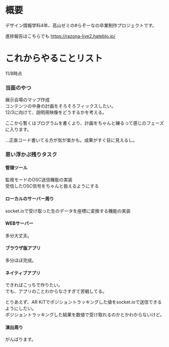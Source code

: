 # 概要
デザイン情報学科4年、高山ゼミの#らぞーなの卒業制作プロジェクトです。

進捗報告はこちらでも
https://razona-live2.hateblo.jp/


# これからやることリスト
11/8時点
### 当面のやつ
展示会場のマップ作成<br>
コンテンツの中身の計画をそろそろフィックスしたい。<br>
12/3に向けて、説明用映像をどうするかを考える。<br>

ここから暫くはプログラムを書くより、計画をちゃんと練るって感じのフェーズに入ります。<br>

…正直コード書いてる方が気が楽かも。成果がすぐ目に見えるし。

### 思い浮かぶ残りタスク

#### 管理ツール
監視モードのOSC送信機能の実装<br>
受信したOSC信号をちゃんと扱えるようにする<br>

#### ローカルのサーバー周り
socket.ioで受け取った生のデータを座標に変換する機能の実装

#### WEBサーバー
多分大丈夫。

#### ブラウザ版アプリ
多分ほぼ完成。

#### ネイティブアプリ
できればこっちで作りたい。<br>
でも、アプリのことわからなさすぎて苦戦してる。<br>

とりあえず、AR KiTでポジショントラッキングした値をsocket.ioで送信できるようにしたい。<br>
ポジショントラッキングした結果を数値で受け取れるのかとかわからないけど。

#### 演出周り
がんばります。
